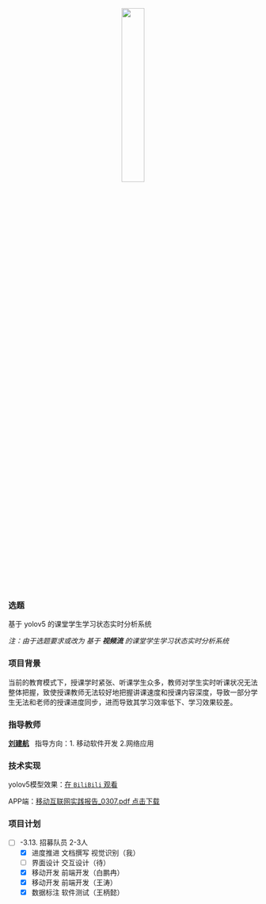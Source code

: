 
<div align=center>
<img src = "./Figures/yolo.png" width=30%>
</div>

### 选题

基于 yolov5 的课堂学生学习状态实时分析系统

*注：由于选题要求或改为 基于 **视频流** 的课堂学生学习状态实时分析系统*

### 项目背景

当前的教育模式下，授课学时紧张、听课学生众多，教师对学生实时听课状况无法整体把握，致使授课教师无法较好地把握讲课速度和授课内容深度，导致一部分学生无法和老师的授课进度同步，进而导致其学习效率低下、学习效果较差。


### 指导教师

<a href="http://computer.upc.edu.cn/2017/0313/c6289a103903/page.htm">**刘建航**</a> &nbsp; 指导方向：1. 移动软件开发 2.网络应用 

### 技术实现

yolov5模型效果：<a href="https://www.bilibili.com/video/BV19M411i7Jp/?share_source=copy_web&vd_source=5ada95d6193fb15a68d8bea59778c362">在 `BiliBili` 观看</a>

APP端：<a href="./Files/移动互联网实践报告_0307.pdf">移动互联网实践报告_0307.pdf 点击下载</a>

### 项目计划

- [ ] -3.13. 招募队员 2-3人
  - [x] 进度推进 文档撰写 视觉识别（我）
  - [ ] 界面设计 交互设计（待）
  - [x] 移动开发 前端开发（白鹏冉）
  - [x] 移动开发 前端开发（王涛）
  - [x] 数据标注 软件测试（王柄懿）
